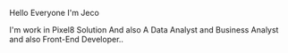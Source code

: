 Hello Everyone I'm Jeco 

I'm work in Pixel8 Solution And also 
A Data Analyst and Business Analyst 
and also Front-End Developer..
